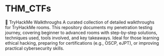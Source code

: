 # THM_CTFs

🔐 TryHackMe Walkthroughs
A curated collection of detailed walkthroughs for TryHackMe rooms. This repository documents my penetration testing journey, covering beginner to advanced rooms with step-by-step solutions, techniques used, tools involved, and key takeaways. Ideal for those learning ethical hacking, preparing for certifications (e.g., OSCP, eJPT), or improving practical cybersecurity skills.

